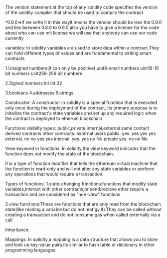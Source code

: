 The version statement at the top of any solidity code specifies the version of the solidity compiler that should be used to compile the contract

^0.8.0=>if we write it in this wayit means the version should be less tha 0.9.0 and lies between 0.8.0 to 0.9.0
also you have to give a license for the code about who can use mit license we will use that anybody can use our code currently

variables:
In solidity variables are used to store data within a contract.They can hold different types of values and are fundamental to writing smart contracts

1.Unsigned numbers(it can only be positive)
unit8-small numbers 
uint16-16 bit numbers
uint256-256 bit numbers

2.Signed numbers
int 
int 32

3.booleans
4.addresses
5.strings

Constructor:
A constructor in solidity is a special function that is executed only once during the deployment of the contract,
Its primary purpose is to initailize the contract's state variables and set up any required logic when the 
contract is deployed to etherum blockchain

Functions visibilty types:
public,private,internal,external
         same contact   derived contracts  other contracts.  external users
public.   yes.           yes               yes                yes
external. no             no                yes                yes 
internal. yes.           yes               no                 No
private   yes.           no                no                 No


View keyword in functions:
In solidity,the view keyword indicates that the function does not modify the state of the blockchain.

It is a type of function modifier that tells the ethereum virtual machine that the function is read-only and will not
alter any state variables or perform any operations that would require a transaction.

Types of functions:
1.state-changing functions:functions that modify state variables,interact with other contracts,or send/recieve ether require
a transaction and are considered as "non-view" functions

2.view functions:These are functions that are only read from the blockchain state(like reading a variable but do not mofigy it).They can be called without creating a transaction
and do not consume gas when called externally via a call

Inheritance:

Mappings:
In solidity,a mapping is a data structure that allows you to store and look up key-value pairs.its similar to hash table or dictionary in other programming
languages
